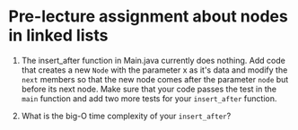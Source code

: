 # Pre-lecture assignment about nodes in linked lists

1. The insert_after function in Main.java currently does nothing.
   Add code that creates a new `Node` with
   the parameter x as it's data and modify the `next` members so that
   the new node comes after the parameter `node` but before its next
   node.  Make sure that your code passes the test in the `main`
   function and add two more tests for your `insert_after` function.

2. What is the big-O time complexity of your `insert_after`?
   